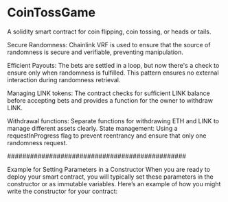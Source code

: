 # CoinTossGame
A solidity smart contract for coin flipping, coin tossing, or heads or tails.

Secure Randomness: Chainlink VRF is used to ensure that the source of randomness is secure and verifiable, preventing manipulation.

Efficient Payouts: The bets are settled in a loop, but now there's a check to ensure only when randomness is fulfilled. This pattern ensures no external interaction during randomness retrieval.

Managing LINK tokens: The contract checks for sufficient LINK balance before accepting bets and provides a function for the owner to withdraw LINK.

Withdrawal functions: Separate functions for withdrawing ETH and LINK to manage different assets clearly.
State management: Using a requestInProgress flag to prevent reentrancy and ensure that only one randomness  request.

###############################################

Example for Setting Parameters in a Constructor
When you are ready to deploy your smart contract, you will typically set these parameters in the constructor or as immutable variables. 
Here’s an example of how you might write the constructor for your contract:


